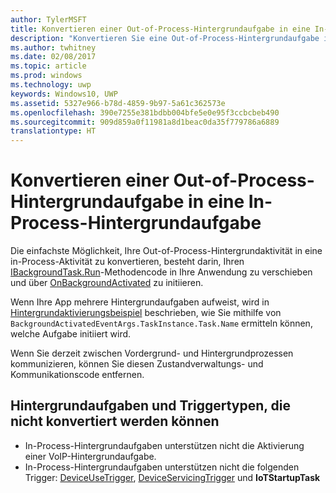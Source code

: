 ```yaml
---
author: TylerMSFT
title: Konvertieren einer Out-of-Process-Hintergrundaufgabe in eine In-Process-Hintergrundaufgabe
description: "Konvertieren Sie eine Out-of-Process-Hintergrundaufgabe in eine In-Process-Hintergrundaufgabe, die innerhalb Ihres Vordergrund-App-Prozesses ausgeführt wird."
ms.author: twhitney
ms.date: 02/08/2017
ms.topic: article
ms.prod: windows
ms.technology: uwp
keywords: Windows10, UWP
ms.assetid: 5327e966-b78d-4859-9b97-5a61c362573e
ms.openlocfilehash: 390e7255e381bdbb004bfe5e0e95f3ccbcbeb490
ms.sourcegitcommit: 909d859a0f11981a8d1beac0da35f779786a6889
translationtype: HT
---
```

# <a name="convert-an-out-of-process-background-task-to-an-in-process-background-task"></a>Konvertieren einer Out-of-Process-Hintergrundaufgabe in eine In-Process-Hintergrundaufgabe

Die einfachste Möglichkeit, Ihre Out-of-Process-Hintergrundaktivität in eine in-Process-Aktivität zu konvertieren, besteht darin, Ihren [IBackgroundTask.Run](https://msdn.microsoft.com/library/windows/apps/windows.applicationmodel.background.ibackgroundtask.run.aspx?f=255&MSPPError=-2147217396)-Methodencode in Ihre Anwendung zu verschieben und über [OnBackgroundActivated](https://msdn.microsoft.com/library/windows/apps/windows.ui.xaml.application.onbackgroundactivated.aspx) zu initiieren.

Wenn Ihre App mehrere Hintergrundaufgaben aufweist, wird in [Hintergrundaktivierungsbeispiel](https://github.com/Microsoft/Windows-universal-samples/tree/dev/Samples/BackgroundActivation) beschrieben, wie Sie mithilfe von `BackgroundActivatedEventArgs.TaskInstance.Task.Name` ermitteln können, welche Aufgabe initiiert wird.

Wenn Sie derzeit zwischen Vordergrund- und Hintergrundprozessen kommunizieren, können Sie diesen Zustandverwaltungs- und Kommunikationscode entfernen.

## <a name="background-tasks-and-trigger-types-that-cannot-be-converted"></a>Hintergrundaufgaben und Triggertypen, die nicht konvertiert werden können

* In-Process-Hintergrundaufgaben unterstützen nicht die Aktivierung einer VoIP-Hintergrundaufgabe.
* In-Process-Hintergrundaufgaben unterstützen nicht die folgenden Trigger: [DeviceUseTrigger](https://msdn.microsoft.com/library/windows/apps/windows.applicationmodel.background.deviceusetrigger.aspx?f=255&MSPPError=-2147217396), [DeviceServicingTrigger](https://msdn.microsoft.com/library/windows/apps/windows.applicationmodel.background.deviceservicingtrigger.aspx) und **IoTStartupTask**
